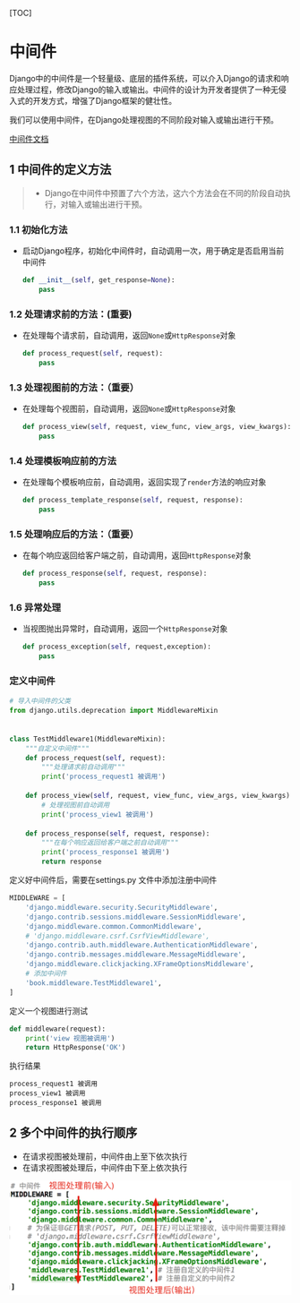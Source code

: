 [TOC]

# 中间件
Django中的中间件是一个轻量级、底层的插件系统，可以介入Django的请求和响应处理过程，修改Django的输入或输出。中间件的设计为开发者提供了一种无侵入式的开发方式，增强了Django框架的健壮性。

我们可以使用中间件，在Django处理视图的不同阶段对输入或输出进行干预。

[中间件文档](https://docs.djangoproject.com/zh-hans/2.2/topics/http/middleware/)

## 1 中间件的定义方法
> - Django在中间件中预置了六个方法，这六个方法会在不同的阶段自动执行，对输入或输出进行干预。

### 1.1 初始化方法
- 启动Django程序，初始化中间件时，自动调用一次，用于确定是否启用当前中间件
    ```py
    def __init__(self, get_response=None):
        pass
    ```

### 1.2 处理请求前的方法：(重要)
- 在处理每个请求前，自动调用，返回`None`或`HttpResponse`对象
    ```py
    def process_request(self, request):
        pass
    ```

### 1.3 处理视图前的方法：（重要）
- 在处理每个视图前，自动调用，返回`None`或`HttpResponse`对象
    ```py
    def process_view(self, request, view_func, view_args, view_kwargs):
        pass
    ```
### 1.4 处理模板响应前的方法
- 在处理每个模板响应前，自动调用，返回实现了`render`方法的响应对象
    ```py
    def process_template_response(self, request, response):
        pass
    ```
### 1.5 处理响应后的方法：（重要）
- 在每个响应返回给客户端之前，自动调用，返回`HttpResponse`对象
    ```py
    def process_response(self, request, response):
        pass
    ```
### 1.6 异常处理
- 当视图抛出异常时，自动调用，返回一个`HttpResponse`对象
    ```py
    def process_exception(self, request,exception):
        pass
    ```

### 定义中间件
```py
# 导入中间件的父类
from django.utils.deprecation import MiddlewareMixin


class TestMiddleware1(MiddlewareMixin):
    """自定义中间件"""
    def process_request(self, request):
        """处理请求前自动调用"""
        print('process_request1 被调用')

    def process_view(self, request, view_func, view_args, view_kwargs):
        # 处理视图前自动调用
        print('process_view1 被调用')

    def process_response(self, request, response):
        """在每个响应返回给客户端之前自动调用"""
        print('process_response1 被调用')
        return response
```

定义好中间件后，需要在settings.py 文件中添加注册中间件
```py
MIDDLEWARE = [
    'django.middleware.security.SecurityMiddleware',
    'django.contrib.sessions.middleware.SessionMiddleware',
    'django.middleware.common.CommonMiddleware',
    # 'django.middleware.csrf.CsrfViewMiddleware',
    'django.contrib.auth.middleware.AuthenticationMiddleware',
    'django.contrib.messages.middleware.MessageMiddleware',
    'django.middleware.clickjacking.XFrameOptionsMiddleware',
    # 添加中间件
    'book.middleware.TestMiddleware1',  
]
```

定义一个视图进行测试
```py
def middleware(request):
    print('view 视图被调用')
    return HttpResponse('OK')
```

执行结果
```py
process_request1 被调用
process_view1 被调用
process_response1 被调用
```

## 2 多个中间件的执行顺序
- 在请求视图被处理前，中间件由上至下依次执行
- 在请求视图被处理后，中间件由下至上依次执行

![图 1](../static/3.8.2_中间件-中间件执行顺序.png)  
